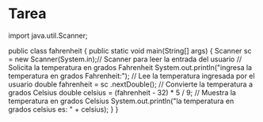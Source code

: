 # Tarea
import java.util.Scanner;

public class fahrenheit {
    public static void main(String[] args) {
        Scanner sc = new Scanner(System.in);// Scanner para leer la entrada del usuario
        // Solicita la temperatura en grados Fahrenheit
        System.out.println("ingresa la temperatura en grados Fahrenheit:");
        // Lee la temperatura ingresada por el usuario
        double fahrenheit = sc .nextDouble();
        // Convierte la temperatura a grados Celsius
        double celsius = (fahrenheit - 32) * 5 / 9;
        // Muestra la temperatura en grados Celsius
        System.out.println("la temperatura en grados celsius es: " + celsius);
    }
}
